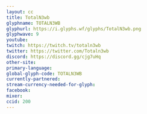 ```yaml
---
layout: cc
title: TotalN3wb
glyphname: TOTALN3WB
glyphurl: https://i.glyphs.wf/glyphs/TotalN3wb.png
glyphwave: 9
youtube: 
twitch: https://twitch.tv/totaln3wb
twitter: https://twitter.com/Totaln3wb
discord: https://discord.gg/cjg7uHq
other-site: 
primary-language: 
global-glyph-code: TOTALN3WB
currently-partnered: 
stream-currency-needed-for-glyph: 
facebook: 
mixer: 
ccid: 200
---
```


